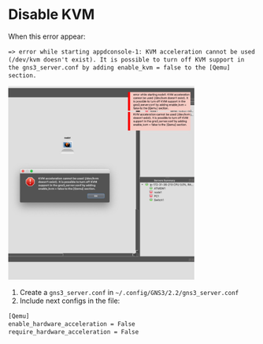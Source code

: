 # Disable KVM

When this error appear:

```console
=> error while starting appdconsole-1: KVM acceleration cannot be used (/dev/kvm doesn't exist). It is possible to turn off KVM support in the gns3_server.conf by adding enable_kvm = false to the [Qemu] section.
```

   <img src="./img/img-1.png" width=75% height=75%>

1. Create a `gns3_server.conf` in `~/.config/GNS3/2.2/gns3_server.conf`
2. Include next configs in the file:

```console
[Qemu]
enable_hardware_acceleration = False
require_hardware_acceleration = False
```
